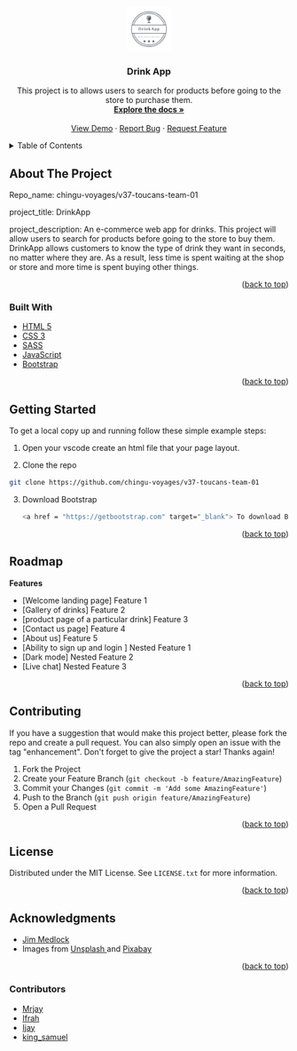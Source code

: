 <div id="top"></div>
<!--
*** Thanks for checking out the Best-README-Template. If you have a suggestion
*** that would make this better, please fork the repo and create a pull request
*** or simply open an issue with the tag "enhancement".
*** Don't forget to give the project a star!
*** Thanks again! Now go create something AMAZING! :D
-->



<!-- PROJECT SHIELDS -->
<!--
*** I'm using markdown "reference style" links for readability.
*** Reference links are enclosed in brackets [ ] instead of parentheses ( ).
*** See the bottom of this document for the declaration of the reference variables
*** for contributors-url, forks-url, etc. This is an optional, concise syntax you may use.
*** https://www.markdownguide.org/basic-syntax/#reference-style-links
-->

<!-- [![Contributors][contributors-shield]][contributors-url]
[![Forks][forks-shield]][forks-url]
[![Stargazers][stars-shield]][stars-url]
[![Issues][issues-shield]][issues-url]
[![MIT License][license-shield]][license-url]
[![LinkedIn][linkedin-shield]][linkedin-url] -->



<!-- PROJECT LOGO -->
<br />
<div align="center">
  <a href="https://github.com/https://github.comchingu-voyages/v37-toucans-team-01">
    <img src="assets/images/logo/logo.png" alt="Logo" width="80" height="80">
  </a>

<h3 align="center">Drink App</h3>

  <p align="center">
    This project is to allows users to search for products before going to the store to purchase them. 
    <br />
    <a href="https://github.com/chingu-voyages
/
v37-toucans-team-01"><strong>Explore the docs »</strong></a>
    <br />
    <br />
    <a href="https://drink-app-project.netlify.app/">View Demo</a>
    ·
    <a href="https://github.com/chingu-voyages
/
v37-toucans-team-01">Report Bug</a>
    ·
    <a href="https://github.com/chingu-voyages
/
v37-toucans-team-01/issues">Request Feature</a>
  </p>
</div>



<!-- TABLE OF CONTENTS -->
<details>
  <summary>Table of Contents</summary>
  <ol>
    <li>
      <a href="#about-the-project">About The Project</a>
      <ul>
          <li><a href="#built-with">Built With</a></li>
          <li><a href="#getting-started">Getting Started</a></li>
          <li><a href="#roadmap">Roadmap</a></li>
          <li><a href="#contributing">Contributing</a></li>
          <li><a href="#license">License</a></li>
          <li><a href="#acknowledgments">Acknowledgments</a></li>
          <li><a href="#contributors">Contributors</a></li>
      </ul>
    </li>      
  </ol>
</details>



<!-- ABOUT THE PROJECT -->
## About The Project

<!-- [![<img width="1437" alt="Screenshot 2022-03-19 at 20 41 11" src="https://user-images.githubusercontent.com/90143819/159137741-5ae89e6f-568f-48a5-9a92-4832d51e3a4b.png">]](https://drink-app-project.netlify.app/) -->

Repo_name: chingu-voyages/v37-toucans-team-01

project_title: DrinkApp

project_description: An e-commerce web app for drinks. This project will allow users to search for products before going to the store to buy them.
DrinkApp allows customers to know the type of drink they want in seconds, no matter where they are. As a result, less time is spent waiting at the shop or store and more time is spent buying other things.

<p align="right">(<a href="#top">back to top</a>)</p>



### Built With

* [HTML 5](https:html.com/)
* [CSS 3](https://www.w3.org/TR/CSS/#css)
* [SASS](https://sass-lang.com/)
* [JavaScript](https://www.javascript.com/)
* [Bootstrap](https://getbootstrap.com)


<p align="right">(<a href="#top">back to top</a>)</p>



<!-- GETTING STARTED -->
## Getting Started
To get a local copy up and running follow these simple example steps:

1. Open your vscode create an html file that your page layout.
  

 2. Clone the repo
   ```sh
   git clone https://github.com/chingu-voyages/v37-toucans-team-01
   ```
3. Download Bootstrap
   ```sh
   <a href = "https://getbootstrap.com" target="_blank"> To download Bootstrap</a>
   ```


  

<p align="right">(<a href="#top">back to top</a>)</p>



<!-- USAGE EXAMPLES -->
<!-- ## Usage

Use this space to show useful examples of how a project can be used. Additional screenshots, code examples and demos work well in this space. You may also link to more resources.

_For more examples, please refer to the [Documentation](https://example.com)_ -->

<!-- ROADMAP -->
## Roadmap
**Features**


- [Welcome landing page] Feature 1
- [Gallery of drinks] Feature 2
- [product page of a particular drink] Feature 3
- [Contact us page] Feature 4
- [About us] Feature 5
- [Ability to sign up and login ] Nested Feature 1
- [Dark mode] Nested Feature 2
- [Live chat] Nested Feature 3

<p align="right">(<a href="#top">back to top</a>)</p>



<!-- CONTRIBUTING -->
## Contributing

If you have a suggestion that would make this project better, please fork the repo and create a pull request. You can also simply open an issue with the tag "enhancement".
Don't forget to give the project a star! Thanks again!

1. Fork the Project
2. Create your Feature Branch (`git checkout -b feature/AmazingFeature`)
3. Commit your Changes (`git commit -m 'Add some AmazingFeature'`)
4. Push to the Branch (`git push origin feature/AmazingFeature`)
5. Open a Pull Request

<p align="right">(<a href="#top">back to top</a>)</p>



<!-- LICENSE -->
## License
Distributed under the MIT License. See 
`LICENSE.txt` for more information.


<!-- I believe when we finally deploy we put the link of the project -->

<!-- Project Link: [https://github.com/github_username/repo_name](https://github.com/github_username/repo_name) -->

<p align="right">(<a href="#top">back to top</a>)</p>



<!-- ACKNOWLEDGMENTS -->
## Acknowledgments
* [Jim Medlock](https://github.com/jdmedlock)
* Images from [Unsplash ](https://unsplash.com/) and [Pixabay ](https://www.pexels.com/) 


<p align="right">(<a href="#top">back to top</a>)</p>

### Contributors
* [Mrjay](https://github.com/Jaybabaa)
* [Ifrah](https://github.com/i-f-r-a-h)
* [Ijay](https://github.com/ijayhub)
* [king_samuel](https://github.com/frugalcodes)


<!-- MARKDOWN LINKS & IMAGES -->
<!-- https://www.markdownguide.org/basic-syntax/#reference-style-links -->
[contributors-shield]: https://img.shields.io/github/contributors/github_username/repo_name.svg?style=for-the-badge
[contributors-url]: https://github.com/github_username/repo_name/graphs/contributors
[forks-shield]: https://img.shields.io/github/forks/github_username/repo_name.svg?style=for-the-badge
[forks-url]: https://github.com/github_username/repo_name/network/members
[stars-shield]: https://img.shields.io/github/stars/github_username/repo_name.svg?style=for-the-badge
[stars-url]: https://github.com/github_username/repo_name/stargazers
[issues-shield]: https://img.shields.io/github/issues/github_username/repo_name.svg?style=for-the-badge
[issues-url]: https://github.com/github_username/repo_name/issues
[license-shield]: https://img.shields.io/github/license/github_username/repo_name.svg?style=for-the-badge
[license-url]: https://github.com/github_username/repo_name/blob/master/LICENSE.txt
[linkedin-shield]: https://img.shields.io/badge/-LinkedIn-black.svg?style=for-the-badge&logo=linkedin&colorB=555
[linkedin-url]: https://linkedin.com/in/linkedin_username
[product-screenshot]: images/screenshot.png

